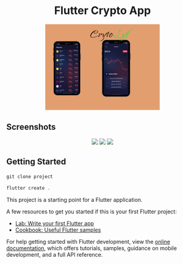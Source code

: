 <div align="center">
  
# Flutter Crypto App
<img src="cryto.png" width="300">

</div>

## Screenshots

<p align="center">
  <img src="https://user-images.githubusercontent.com/96375955/187079069-0542cc2f-2ce6-4139-8508-c748fd059fba.png" width="300">
  <img src="https://user-images.githubusercontent.com/96375955/187079056-fc42c191-3205-436e-b753-0cdce59f46b8.png" width="300">
  <img src="https://user-images.githubusercontent.com/96375955/187079061-5736bca7-c99e-4a45-a152-bb0034b4d73e.png" width="300">
</p>

## Getting Started

```js
git clone project
```````
```js
flutter create .

```````

This project is a starting point for a Flutter application.

A few resources to get you started if this is your first Flutter project:

- [Lab: Write your first Flutter app](https://docs.flutter.dev/get-started/codelab)
- [Cookbook: Useful Flutter samples](https://docs.flutter.dev/cookbook)

For help getting started with Flutter development, view the
[online documentation](https://docs.flutter.dev/), which offers tutorials,
samples, guidance on mobile development, and a full API reference.
